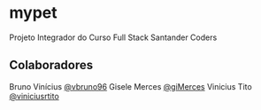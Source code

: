# mypet
Projeto Integrador do Curso Full Stack Santander Coders

## Colaboradores
Bruno Vinícius [@vbruno96](https://github.com/vbruno96)
Gisele Merces [@giMerces](https://github.com/giMerces)
Vinicius Tito [@viniciusrtito](https://github.com/viniciusrtito)

